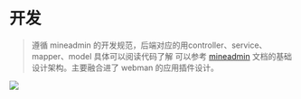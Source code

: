 # 开发

> 遵循 mineadmin 的开发规范，后端对应的用controller、service、mapper、model
> 具体可以阅读代码了解
> 可以参考 [mineadmin]() 文档的基础设计架构。主要融合进了 webman 的应用插件设计。


![](https://s3.bmp.ovh/imgs/2023/03/11/5f2a06b6e20ed3c0.png)



